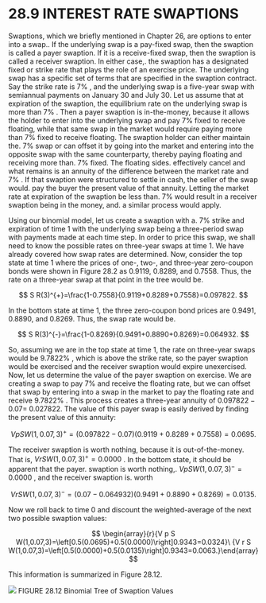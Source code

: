 # 28.9 INTEREST RATE SWAPTIONS

Swaptions, which we briefly mentioned in Chapter 26, are options to enter into a swap.. If the underlying swap is a pay-fixed swap, then the swaption is called a payer swaption. If it is a receive-fixed swap, then the swaption is called a receiver swaption. In either case,. the swaption has a designated fixed or strike rate that plays the role of an exercise price. The underlying swap has a specific set of terms that are specified in the swaption contract. Say the strike rate is $7\%$ , and the underlying swap is a five-year swap with semiannual payments on January 30 and July 30. Let us assume that at expiration of the swaption, the equilibrium rate on the underlying swap is more than $7\%$ . Then a payer swaption is in-the-money, because it allows the holder to enter into the underlying swap and pay $7\%$ fixed to receive floating, while that same swap in the market would require paying more than $7\%$ fixed to receive floating. The swaption holder can either maintain the. $7\%$ swap or can offset it by going into the market and entering into the opposite swap with the same counterparty, thereby paying floating and receiving more than. $7\%$ fixed. The floating sides. effectively cancel and what remains is an annuity of the difference between the market rate and $7\%$ . If that swaption were structured to settle in cash, the seller of the swap would. pay the buyer the present value of that annuity. Letting the market rate at expiration of the swaption be less than. $7\%$ would result in a receiver swaption being in the money, and. a similar process would apply.

Using our binomial model, let us create a swaption with a. $7\%$ strike and expiration of time 1 with the underlying swap being a three-period swap with payments made at each time step. In order to price this swap, we shall need to know the possible rates on three-year swaps at time 1. We have already covered how swap rates are determined. Now, consider the top state at time 1 where the prices of one-, two-, and three-year zero-coupon bonds were shown in Figure 28.2 as 0.9119, 0.8289, and 0.7558. Thus, the rate on a three-year swap at that point in the tree would be.

$$
S R(3)^{+}=\frac{1-0.7558}{0.9119+0.8289+0.7558}=0.097822.
$$

In the bottom state at time 1, the three zero-coupon bond prices are 0.9491, 0.8890, and 0.8269. Thus, the swap rate would be.

$$
S R(3)^{-}=\frac{1-0.8269}{0.9491+0.8890+0.8269}=0.064932.
$$

So, assuming we are in the top state at time 1, the rate on three-year swaps would be $9.7822\%$ , which is above the strike rate, so the payer swaption would be exercised and the receiver swaption would expire unexercised. Now, let us determine the value of the payer swaption on exercise. We are creating a swap to pay $7\%$ and receive the floating rate, but we can offset that swap by entering into a swap in the market to pay the floating rate and receive $9.7822\%$ . This process creates a three-year annuity of $0.097822-0.07=$ 0.027822. The value of this payer swap is easily derived by finding the present value of this annuity:

$$
V p S W(1,0.07,3)^{+}=(0.097822-0.07)(0.9119+0.8289+0.7558)=0.0695.
$$

The receiver swaption is worth nothing, because it is out-of-the-money. That is, $V r S W(1,0.07,3)^{+}=0.0000$ . In the bottom state, it should be apparent that the payer. swaption is worth nothing,. $V p S W(1,0.07,3)^{-}=0.0000$ , and the receiver swaption is. worth

$$
V r S W(1,0.07,3)^{-}=(0.07-0.064932)(0.9491+0.8890+0.8269)=0.0135.
$$

Now we roll back to time 0 and discount the weighted-average of the next two possible swaption values:

$$
\begin{array}{r}{V p S W(1,0.07,3)=\left[0.5(0.0695)+0.5(0.0000)\right]0.9343=0.0324}\ {V r S W(1,0.07,3)=\left[0.5(0.0000)+0.5(0.0135)\right]0.9343=0.0063.}\end{array}
$$

This information is summarized in Figure 28.12.

![](images/87e459da041f32dbd0e7b7e561c6239acc638a85a25f485b65e99dabedeee440.jpg)
FIGURE 28.12 Binomial Tree of Swaption Values
